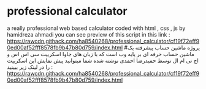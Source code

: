 # professional calculator
a really professional web based calculator coded with html , css , js by hamidreza ahmadi
you can see preview of this script in this link :
https://rawcdn.githack.com/ha8540268/professional_calculator/cf19f72eff90ed00af52fff8578fb9b47b80d759/index.html
#پروژه ماشین حساب پیشرفته
یک ماشین حساب حرفه ای بر پایه وب است که با زبان های جاوا اسکریپت سی اس اس و اچ تی ام ال توسط حمیدرضا احمدی نوشته شده شما میتوانید پیش نمایش این اسکریپت را در لینک زیر ببینید : 
https://rawcdn.githack.com/ha8540268/professional_calculator/cf19f72eff90ed00af52fff8578fb9b47b80d759/index.html
